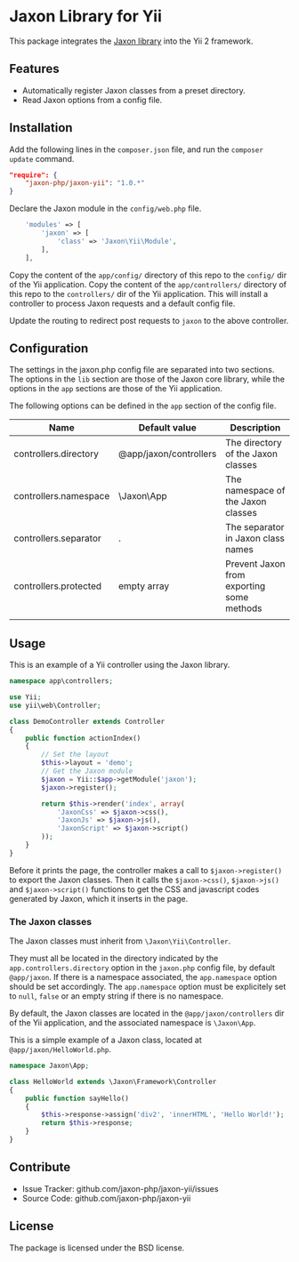 Jaxon Library for Yii
=============================

This package integrates the [Jaxon library](https://github.com/jaxon-php/jaxon-core) into the Yii 2 framework.

Features
--------

- Automatically register Jaxon classes from a preset directory.
- Read Jaxon options from a config file.

Installation
------------

Add the following lines in the `composer.json` file, and run the `composer update` command.
```json
"require": {
    "jaxon-php/jaxon-yii": "1.0.*"
}
```

Declare the Jaxon module in the `config/web.php` file.
```php
    'modules' => [
        'jaxon' => [
            'class' => 'Jaxon\Yii\Module',
        ],
    ],
```

Copy the content of the `app/config/` directory of this repo to the `config/` dir of the Yii application.
Copy the content of the `app/controllers/` directory of this repo to the `controllers/` dir of the Yii application.
This will install a controller to process Jaxon requests and a default config file.

Update the routing to redirect post requests to `jaxon` to the above controller.

Configuration
------------

The settings in the jaxon.php config file are separated into two sections.
The options in the `lib` section are those of the Jaxon core library, while the options in the `app` sections are those of the Yii application.

The following options can be defined in the `app` section of the config file.

| Name | Default value | Description |
|------|---------------|-------------|
| controllers.directory | @app/jaxon/controllers  | The directory of the Jaxon classes |
| controllers.namespace | \Jaxon\App  | The namespace of the Jaxon classes |
| controllers.separator | .           | The separator in Jaxon class names |
| controllers.protected | empty array | Prevent Jaxon from exporting some methods |
| | | |

Usage
-----

This is an example of a Yii controller using the Jaxon library.
```php
namespace app\controllers;

use Yii;
use yii\web\Controller;

class DemoController extends Controller
{
    public function actionIndex()
    {
        // Set the layout
        $this->layout = 'demo';
        // Get the Jaxon module
        $jaxon = Yii::$app->getModule('jaxon');
        $jaxon->register();

        return $this->render('index', array(
            'JaxonCss' => $jaxon->css(),
            'JaxonJs' => $jaxon->js(),
            'JaxonScript' => $jaxon->script()
        ));
    }
}
```

Before it prints the page, the controller makes a call to `$jaxon->register()` to export the Jaxon classes.
Then it calls the `$jaxon->css()`, `$jaxon->js()` and `$jaxon->script()` functions to get the CSS and javascript codes generated by Jaxon, which it inserts in the page.

### The Jaxon classes

The Jaxon classes must inherit from `\Jaxon\Yii\Controller`.

They must all be located in the directory indicated by the `app.controllers.directory` option in the `jaxon.php` config file, by default `@app/jaxon`.
If there is a namespace associated, the `app.namespace` option should be set accordingly.
The `app.namespace` option must be explicitely set to `null`, `false` or an empty string if there is no namespace.

By default, the Jaxon classes are located in the `@app/jaxon/controllers` dir of the Yii application, and the associated namespace is `\Jaxon\App`.

This is a simple example of a Jaxon class, located at `@app/jaxon/HelloWorld.php`.

```php
namespace Jaxon\App;

class HelloWorld extends \Jaxon\Framework\Controller
{
    public function sayHello()
    {
        $this->response->assign('div2', 'innerHTML', 'Hello World!');
        return $this->response;
    }
}
```

Contribute
----------

- Issue Tracker: github.com/jaxon-php/jaxon-yii/issues
- Source Code: github.com/jaxon-php/jaxon-yii

License
-------

The package is licensed under the BSD license.
